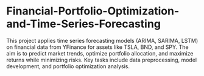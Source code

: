 # Financial-Portfolio-Optimization-and-Time-Series-Forecasting
This project applies time series forecasting models (ARIMA, SARIMA, LSTM) on financial data from YFinance for assets like TSLA, BND, and SPY. The aim is to predict market trends, optimize portfolio allocation, and maximize returns while minimizing risks. Key tasks include data preprocessing, model development, and portfolio optimization analysis.
